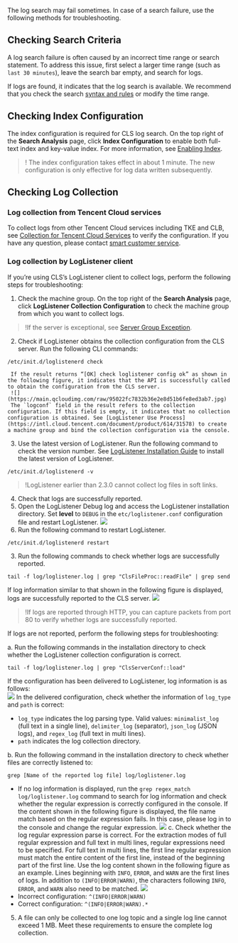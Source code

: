 The log search may fail sometimes. In case of a search failure, use the following methods for troubleshooting.

## Checking Search Criteria

A log search failure is often caused by an incorrect time range or search statement. To address this issue, first select a larger time range (such as `last 30 minutes`), leave the search bar empty, and search for logs.



If logs are found, it indicates that the log search is available. We recommend that you check the search [syntax and rules](https://intl.cloud.tencent.com/document/product/614/30439) or modify the time range.

## Checking Index Configuration

The index configuration is required for CLS log search. On the top right of the **Search Analysis** page, click **Index Configuration** to enable both full-text index and key-value index. For more information, see [Enabling Index](https://intl.cloud.tencent.com/document/product/614/39594).



>! The index configuration takes effect in about 1 minute. The new configuration is only effective for log data written subsequently.
>

## Checking Log Collection

### Log collection from Tencent Cloud services

To collect logs from other Tencent Cloud services including TKE and CLB, see [Collection for Tencent Cloud Services](https://intl.cloud.tencent.com/document/product/614/38200) to verify the configuration. If you have any question, please contact [smart customer service](https://intl.cloud.tencent.com/contact-sales).

### Log collection by LogListener client

 If you’re using CLS’s LogListener client to collect logs, perform the following steps for troubleshooting:
1. Check the machine group.
On the top right of the **Search Analysis** page, click **LogListener Collection Configuration** to check the machine group from which you want to collect logs.

>!If the server is exceptional, see [Server Group Exception](https://intl.cloud.tencent.com/document/product/614/17424).	 
2. Check if LogListener obtains the collection configuration from the CLS server.
     Run the following CLI commands:
```shell
/etc/init.d/loglistenerd check
```
     If the result returns “[OK] check loglistener config ok” as shown in the following figure, it indicates that the API is successfully called to obtain the configuration from the CLS server.
     ![](https://main.qcloudimg.com/raw/95022fc7832b36e2e8d51b6fe8ed3ab7.jpg)
     The `logconf` field in the result refers to the collection configuration. If this field is empty, it indicates that no collection configuration is obtained. See [LogListener Use Process](https://intl.cloud.tencent.com/document/product/614/31578) to create a machine group and bind the collection configuration via the console.
3. Use the latest version of LogListener.
     Run the following command to check the version number. See [LogListener Installation Guide](https://intl.cloud.tencent.com/document/product/614/17414) to install the latest version of LogListener.
```shell
/etc/init.d/loglistenerd -v
```
>!LogListener earlier than 2.3.0 cannot collect log files in soft links.
>
4. Check that logs are successfully reported.
 1. Open the LogListener Debug log and access the LogListener installation directory. Set **level** to `DEBUG` in the `etc/loglistener.conf` configuration file and restart LogListener.
![](https://main.qcloudimg.com/raw/05bc0bec901147c2b9e6550a85fa7d82.png)
 2. Run the following command to restart LogListener.
```shell
/etc/init.d/loglistenerd restart
```
 3. Run the following commands to check whether logs are successfully reported.
```shell
tail -f log/loglistener.log | grep "ClsFileProc::readFile" | grep send
```
If log information similar to that shown in the following figure is displayed, logs are successfully reported to the CLS server.
![](https://main.qcloudimg.com/raw/109530d249ed468b5ae2c43b3b1e2341.png)
>!If logs are reported through HTTP, you can capture packets from port 80 to verify whether logs are successfully reported.
>
If logs are not reported, perform the following steps for troubleshooting:

 a. Run the following commands in the installation directory to check whether the LogListener collection configuration is correct.
```shell
tail -f log/loglistener.log | grep "ClsServerConf::load"
```
If the configuration has been delivered to LogListener, log information is as follows:    
![](https://main.qcloudimg.com/raw/d8b24591c6f601af31e57cab8995fd52.png)
In the delivered configuration, check whether the information of `log_type` and `path` is correct:        
 - `log_type` indicates the log parsing type. Valid values: `minimalist_log` (full text in a single line), `delimiter_log` (separator), `json_log` (JSON logs), and `regex_log` (full text in multi lines).   
 - `path` indicates the log collection directory.
       
 b. Run the following command in the installation directory to check whether files are correctly listened to:
```shell
grep [Name of the reported log file] log/loglistener.log
```
- If no log information is displayed, run the `grep regex_match log/loglistener.log` command to search for log information and check whether the regular expression is correctly configured in the console. If the content shown in the following figure is displayed, the file name match based on the regular expression fails. In this case, please log in to the console and change the regular expression.
![](https://main.qcloudimg.com/raw/8b9756fc97dc9fe38e49ddde4fb20335.png)
 c. Check whether the log regular expression parse is correct.
For the extraction modes of full regular expression and full text in multi lines, regular expressions need to be specified. For full text in multi lines, the first line regular expression must match the entire content of the first line, instead of the beginning part of the first line.
Use the log content shown in the following figure as an example. Lines beginning with `INFO`, `ERROR`, and `WARN` are the first lines of logs. In addition to `(INFO|ERROR|WARN)`, the characters following `INFO`, `ERROR`, and `WARN` also need to be matched.
![](https://main.qcloudimg.com/raw/c43a440e46ca0ff82d21275d90557e44.png)
-  Incorrect configuration: `^(INFO|ERROR|WARN)`
-  Correct configuration: `^(INFO|ERROR|WARN).*`

5. A file can only be collected to one log topic and a single log line cannot exceed 1 MB.
   Meet these requirements to ensure the complete log collection.



